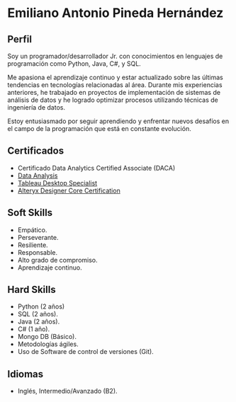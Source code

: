 # Emiliano Antonio Pineda Hernández

## Perfil
Soy un programador/desarrollador Jr. con conocimientos en lenguajes de programación como Python, Java, C#, y SQL.

Me apasiona el aprendizaje continuo y estar actualizado sobre las últimas tendencias en tecnologías relacionadas al área. Durante mis experiencias anteriores, he trabajado en proyectos de implementación de sistemas de análisis de datos y he logrado optimizar procesos utilizando técnicas de ingeniería de datos. 

Estoy entusiasmado por seguir aprendiendo y enfrentar nuevos desafíos en el campo de la programación que está en constante evolución.


## Certificados
 - Certificado Data Analytics Certified Associate (DACA)
 - [Data Analysis](https://www.credly.com/badges/03f376cf-1f5d-4b9f-89df-55ce8abd0c66?source=linked_in_profile)
 - [Tableau Desktop Specialist](https://www.credly.com/badges/1a27b242-bbdc-4a83-8195-78a822a4de05/linked_in_profile)
 - [Alteryx Designer Core Certification](https://www.credly.com/badges/ce94eda8-c528-420c-8067-5d98c6d88837/linked_in_profile)


## Soft Skills
 - Empático.
 - Perseverante.
 - Resiliente.
 - Responsable.
 - Alto grado de compromiso.
 - Aprendizaje continuo.


## Hard Skills
 - Python (2 años)
 - SQL (2 años).
 - Java (2 años).
 - C# (1 año).
 - Mongo DB (Básico).
 - Metodologías ágiles.
 - Uso de Software de control de versiones (Git).

## Idiomas
 - Inglés, Intermedio/Avanzado (B2).
